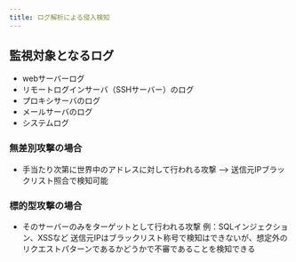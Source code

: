 ```yaml
---
title: ログ解析による侵入検知
---
```


## 監視対象となるログ

- webサーバーログ
- リモートログインサーバ（SSHサーバー）のログ
- プロキシサーバのログ
- メールサーバのログ
- システムログ

### 無差別攻撃の場合
- 手当たり次第に世界中のアドレスに対して行われる攻撃
--> 送信元IPブラックリスト照合で検知可能

### 標的型攻撃の場合
- そのサーバーのみをターゲットとして行われる攻撃
例：SQLインジェクション、XSSなど
送信元IPはブラックリスト称号で検知はできないが、想定外のリクエストパターンであるかどうかで不審であることを検知できる